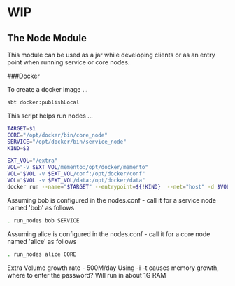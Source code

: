 # WIP 

## The Node Module

This module can be used as a jar while developing clients or as an entry point when running service or core nodes.

###Docker

To create a docker image ...

```bash
sbt docker:publishLocal
```
This script helps run nodes ... 

```bash
TARGET=$1
CORE="/opt/docker/bin/core_node"
SERVICE="/opt/docker/bin/service_node"
KIND=$2

EXT_VOL="/extra"
VOL="-v $EXT_VOL/memento:/opt/docker/memento"
VOL="$VOL -v $EXT_VOL/conf:/opt/docker/conf"
VOL="$VOL -v $EXT_VOL/data:/opt/docker/data"
docker run --name="$TARGET" --entrypoint=${!KIND}  --net="host" -d $VOL sss-asado-node:0.2.11-SNAPSHOT $TARGET
```

Assuming bob is configured in the nodes.conf - call it for a service node named 'bob' as follows 
```bash
. run_nodes bob SERVICE
```
Assuming alice is configured in the nodes.conf - call it for a core node named 'alice' as follows 
```bash
. run_nodes alice CORE
```
  
Extra Volume growth rate - 500M/day
Using -i -t causes memory growth, where to enter the password?
Will run in about 1G RAM

 
   



